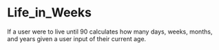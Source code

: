 # Life_in_Weeks
 If a user were to live until 90 calculates how many days, weeks, months, and years given a user input of their current age.
